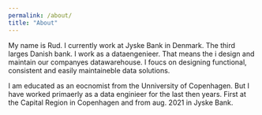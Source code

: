```yaml
---
permalink: /about/
title: "About"
---
```


My name is Rud. I currently work at Jyske Bank in Denmark. The third larges Danish bank.
I work as a dataengenieer. That means the i design and maintain our companyes datawarehouse. I foucs on designing functional, consistent and easily maintaineble data solutions.

I am educated as an eocnomist from the Unniversity of Copenhagen. But I have worked primaerly as a data enginieer for the last then years. First at the Capital Region in Copenhagen and from aug. 2021 in Jyske Bank.